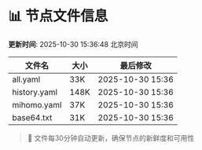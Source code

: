 # 📊 节点文件信息

**更新时间**: 2025-10-30 15:36:48 北京时间

| 文件名 | 大小 | 最后修改 |
|--------|------|----------|
| all.yaml | 33K | 2025-10-30 15:36 |
| history.yaml | 148K | 2025-10-30 15:36 |
| mihomo.yaml | 37K | 2025-10-30 15:36 |
| base64.txt | 31K | 2025-10-30 15:36 |

> 🔄 文件每30分钟自动更新，确保节点的新鲜度和可用性
